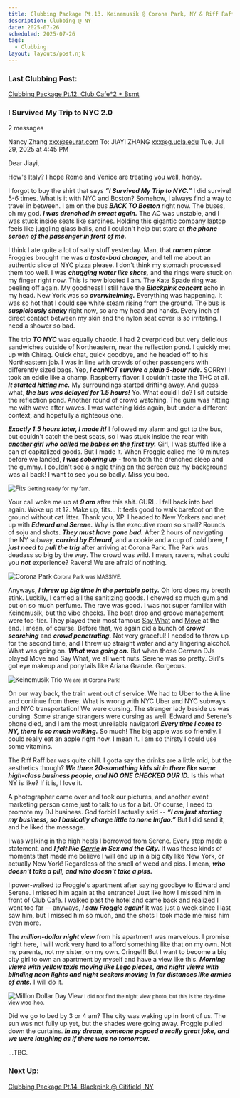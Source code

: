 ```yaml
---
title: Clubbing Package Pt.13. Keinemusik @ Corona Park, NY & Riff Raff
description: Clubbing @ NY
date: 2025-07-26
scheduled: 2025-07-26
tags:
  - Clubbing
layout: layouts/post.njk
---
```


<h3>Last Clubbing Post:</h3>
<a href="{{ '/posts/clubbingpackagept12/' | url }}">Clubbing Package Pt.12. Club Cafe*2 + Bsmt</a>

<h3>I Survived My Trip to NYC 2.0</h3>

2 messages

Nancy Zhang <xxx@seurat.com>
To: JIAYI ZHANG <xxx@g.ucla.edu>
Tue, Jul 29, 2025 at 4:45 PM

Dear Jiayi,

How's Italy? I hope Rome and Venice are treating you well, honey.

I forgot to buy the shirt that says ***”I Survived My Trip to NYC.”*** I did survive! 5-6 times. What is it with NYC and Boston? Somehow, I always find a way to travel in between. I am on the bus ***BACK TO Boston*** right now. The buses, oh my god. ***I was drenched in sweat again.*** The AC was unstable, and I was stuck inside seats like sardines. Holding this gigantic company laptop feels like juggling glass balls, and I couldn't help but stare at ***the phone screen of the passenger in front of me.***

I think I ate quite a lot of salty stuff yesterday. Man, that ***ramen place*** Froggies brought me was ***a taste-bud changer,*** and tell me about an authentic slice of NYC pizza please. I don't think my stomach processed them too well. I was ***chugging water like shots,*** and the rings were stuck on my finger right now. This is how bloated I am. The Kate Spade ring was peeling off again. My goodness! I still have the ***Blackpink concert*** echo in my head. New York was so ***overwhelming.*** Everything was happening. It was so hot that I could see white steam rising from the ground. The bus is ***suspiciously shaky*** right now, so are my head and hands. Every inch of direct contact between my skin and the nylon seat cover is so irritating. I need a shower so bad.

The trip ***TO NYC*** was equally chaotic. I had 2 overpriced but very delicious sandwiches outside of Northeastern, near the reflection pond. I quickly met up with Chirag. Quick chat, quick goodbye, and he headed off to his Northeastern job. I was in line with crowds of other passengers with differently sized bags. Yep, ***I canNOT survive a plain 5-hour ride.*** SORRY! I took an eddie like a champ. Raspberry flavor. I couldn't taste the THC at all. ***It started hitting me.*** My surroundings started drifting away. And guess what, ***the bus was delayed for 1.5 hours!*** Yo. What could I do? I sit outside the reflection pond. Another round of crowd watching. The gum was hitting me with wave after waves. I was watching kids again, but under a different context, and hopefully a righteous one.

***Exactly 1.5 hours later, I made it!*** I followed my alarm and got to the bus, but couldn't catch the best seats, so I was stuck inside the rear with ***another girl who called me babes on the first try.*** Girl, I was stuffed like a can of capitalized goods. But I made it. When Froggie called me 10 minutes before we landed, ***I was sobering up*** - from both the drenched sleep and the gummy. I couldn't see a single thing on the screen cuz my background was all back! I want to see you so badly. Miss you boo.

![Fits](/img/blog7.0/selfie.jpg)
<small>Getting ready for my fam.</small>

Your call woke me up at ***9 am*** after this shit. GURL. I fell back into bed again. Woke up at 12. Make up, fits... It feels good to walk barefoot on the ground without cat litter. Thank you, XP. I headed to New Yorkers and met up with ***Edward and Serene.*** Why is the executive room so small? Rounds of soju and shots. ***They must have gone bad.*** After 2 hours of navigating the NY subway, ***carried by Edward,*** and a cookie and a cup of cold brew, ***I just need to pull the trig*** after arriving at Corona Park. The Park was deadass so big by the way. The crowd was wild. I mean, ravers, what could you ***not*** experience? Ravers! We are afraid of nothing.

![Corona Park](/img/blog7.0/corona_park.jpeg)
<small>Corona Park was MASSIVE.</small>

Anyways, ***I threw up big time in the portable potty.*** Oh lord does my breath stink. Luckily, I carried all the sanitizing goods. I chewed so much gum and put on so much perfume. The rave was good. I was not super familiar with Keinemusik, but the vibe checks. The beat drop and groove management were top-tier. They played their most famous [Say What](https://open.spotify.com/track/2GwsSbo6IbNDVvcm9rtmal?si=851d2ffcedee41a1) and [Move](https://open.spotify.com/track/1BJJbSX6muJVF2AK7uH1x4?si=f7edb784d1c649d0) at the end. I mean, of course. Before that, we again did a bunch of ***crowd searching*** and ***crowd penetrating.*** Not very graceful! I needed to throw up for the second time, and I threw up straight water and any lingering alcohol. What was going on. ***What was going on.*** But when those German DJs played Move and Say What, we all went nuts. Serene was so pretty. Girl's got eye makeup and ponytails like Ariana Grande. Gorgeous. 

![Keinemusik Trio](/img/blog7.0/me_ed_se.jpg)
<small>We are at Corona Park!</small>

On our way back, the train went out of service. We had to Uber to the A line and continue from there. What is wrong with NYC Uber and NYC subways and NYC transportation! We were cursing. The stranger lady beside us was cursing. Some strange strangers were cursing as well. Edward and Serene's phone died, and I am the most unreliable navigator! ***Every time I come to NY, there is so much walking.*** So much! The big apple was so friendly. I could really eat an apple right now. I mean it. I am so thirsty I could use some vitamins.

The Riff Raff bar was quite chill. I gotta say the drinks are a little mid, but the aesthetics though? ***We three 20-something kids sit in there like some high-class business people, and NO ONE CHECKED OUR ID.*** Is this what NY is like? If it is, I love it. 

A photographer came over and took our pictures, and another event marketing person came just to talk to us for a bit. Of course, I need to promote my DJ business. God forbid I actually said -- ***“I am just starting my business, so I basically charge little to none lmfao.”*** But I did send it, and he liked the message.

I was walking in the high heels I borrowed from Serene. Every step made a statement, and ***I felt like [Carrie](https://en.wikipedia.org/wiki/Carrie_Bradshaw) in Sex and the City.*** It was these kinds of moments that made me believe I will end up in a big city like New York, or actually New York! Regardless of the smell of weed and piss. I mean, ***who doesn't take a pill, and who doesn't take a piss.***

I power-walked to Froggie's apartment after saying goodbye to Edward and Serene. I missed him again at the entrance! Just like how I missed him in front of Club Cafe. I walked past the hotel and came back and realized I went too far -- anyways, ***I saw Froggie again!*** It was just a week since I last saw him, but I missed him so much, and the shots I took made me miss him even more. 

The ***million-dollar night view*** from his apartment was marvelous. I promise right here, I will work very hard to afford something like that on my own. Not my parents, not my sister, on my own. Cringe!!! But I want to become a big city girl to own an apartment by myself and have a view like this. ***Morning views with yellow taxis moving like Lego pieces, and night views with blinding neon lights and night seekers moving in far distances like armies of ants.*** I will do it.

![Million Dollar Day View](/img/blog7.0/million_dollar_day_view.jpg)
<small>I did not find the night view photo, but this is the day-time view woo-hoo.</small>

Did we go to bed by 3 or 4 am? The city was waking up in front of us. The sun was not fully up yet, but the shades were going away. Froggie pulled down the curtains. ***In my dream, someone popped a really great joke, and we were laughing as if there was no tomorrow.***

...TBC.

<h3>Next Up:</h3>
<a href="{{ '/posts/clubbingpackagept14/' | url }}">Clubbing Package Pt.14. Blackpink @ Citifield, NY</a>

